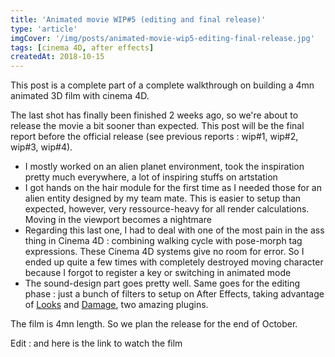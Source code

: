 ```yaml
---
title: 'Animated movie WIP#5 (editing and final release)'
type: 'article'
imgCover: '/img/posts/animated-movie-wip5-editing-final-release.jpg'
tags: [cinema 4D, after effects]
createdAt: 2018-10-15
---
```


This post is a complete part of a complete walkthrough on building a 4mn animated 3D film with cinema 4D.
<!--more-->

The last shot has finally been finished 2 weeks ago, so we're about to release the movie a bit sooner than expected. This post will be the final report before the official release (see previous reports : wip#1, wip#2, wip#3, wip#4).

* I mostly worked on an alien planet environment, took the inspiration pretty much everywhere, a lot of inspiring stuffs on artstation
* I got hands on the hair module for the first time as I needed those for an alien entity designed by my team mate. This is easier to setup than expected, however, very ressource-heavy for all render calculations. Moving in the viewport becomes a nightmare
* Regarding this last one, I had to deal with one of the most pain in the ass thing in Cinema 4D : combining walking cycle with pose-morph tag expressions. These Cinema 4D systems give no room for error. So I ended up quite a few times with completely destroyed moving character because I forgot to register a key or switching in animated mode
* The sound-design part goes pretty well. Same goes for the editing phase : just a bunch of filters to setup on After Effects, taking advantage of [Looks](https://www.redgiant.com/products/magic-bullet-looks/) and [Damage](https://www.toolfarm.com/tutorial/digieffects_destabilize_from_damage_digieffects/), two amazing plugins.

The film is 4mn length. So we plan the release for the end of October.

Edit : and here is the link to watch the film
